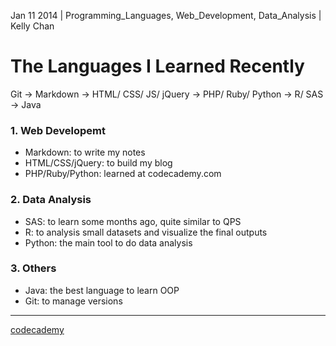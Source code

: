 Jan 11 2014 | Programming_Languages, Web_Development, Data_Analysis | Kelly Chan
# The Languages I Learned Recently

Git -> Markdown -> HTML/ CSS/ JS/ jQuery -> PHP/ Ruby/ Python -> R/ SAS -> Java

### 1. Web Developemt
- Markdown: to write my notes
- HTML/CSS/jQuery: to build my blog
- PHP/Ruby/Python: learned at codecademy.com

### 2. Data Analysis
- SAS: to learn some months ago, quite similar to QPS
- R: to analysis small datasets and visualize the final outputs
- Python: the main tool to do data analysis

### 3. Others
- Java: the best language to learn OOP
- Git: to manage versions

---

[codecademy](http://www.codecademy.com/kellychan)
